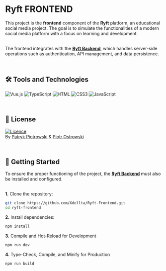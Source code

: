 # Ryft FRONTEND
This project is the **frontend** component of the **Ryft** platform, an educational social media project. The goal is to simulate the functionalities of a modern social media platform with a focus on learning and development.<br><br>

The frontend integrates with the **[Ryft Backend](https://github.com/Xdellta/Ryft-Backend)**, which handles server-side operations such as authentication, API management, and data persistence.

<br>

## 🛠️ Tools and Technologies
![Vue.js](https://img.shields.io/badge/Vue.js-35495E?style=for-the-badge&logo=vuedotjs&logoColor=4FC08D)
![TypeScript](https://img.shields.io/badge/typescript-%23007ACC.svg?style=for-the-badge&logo=typescript&logoColor=white)
![HTML](https://img.shields.io/badge/HTML5-E34F26?style=for-the-badge&logo=html5&logoColor=white)
![CSS3](https://img.shields.io/badge/CSS3-1572B6?style=for-the-badge&logo=css3&logoColor=white)
![JavaScript](https://img.shields.io/badge/JavaScript-F7DF1E?style=for-the-badge&logo=javascript&logoColor=black)

<br>

## 📜 License
[![Licence](https://img.shields.io/github/license/Ileriayo/markdown-badges?style=for-the-badge)](./LICENSE)<br>
By [Patryk Piotrowski](https://github.com/Xdellta) & [Piotr Ostrowski](https://github.com/PiotrO9)

<br>

## 🚀 Getting Started
To ensure the proper functioning of the project, the **[Ryft Backend](https://github.com/Xdellta/Ryft-Backend)** must also be installed and configured.<br><br>

**1.** Clone the repository:
```sh
git clone https://github.com/Xdellta/Ryft-Frontend.git 
cd ryft-frontend  
```

**2.** Install dependencies:
```sh
npm install
```

**3.** Compile and Hot-Reload for Development
```sh
npm run dev
```

**4.** Type-Check, Compile, and Minify for Production
```sh
npm run build
```